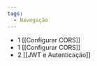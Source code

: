 ```yaml
---
tags:
  - Navegação
---
```

- 1 [[Configurar CORS]]
- 1 [[Configurar CORS]]
- 2 [[JWT e Autenticação]]
